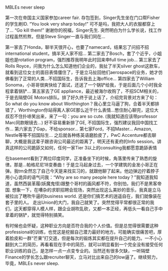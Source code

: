 MBLEs never sleep

第一次在帝国主义国家参加career fair. 存包签到，Singer先生坐在门口帮Fisher的学生刷ID.
“You look very sharp today!”
可不是吗，我把大人的衣服都穿上了…
“Go kill them!”
谢谢你的祝福，Singer先生.
突然明白为什么学长说，找工作过程虽然煎熬，但是Steve Singer一直与我们同在…

第一家去了Honda，聊半天很开心，也要了namecard，结果忘了问招不招international student，搞半天人家不招…
第二家去了Bosch，套了个近乎，小姐姐也是rotation program，强烈推荐我明年此时回来申full time job…
第三家去了Rolls Royce，问我为什么怎么知道他们企业的，我扯了半天silver ghost这款车，就看到这位女士的面目表情僵住了，于是立马扯回他们aerospace的业务，她才仿佛看到了正常的人类…不招国际生，告诉我去上海office…
第四家去了William Sonoma，小哥哥很爽快给了面试，还送了一个锅铲给我，于是后面几个小时我全程拿着锅铲…
第五家去了GE appliance，最近被海尔收购了，不招SCM相关的，于是去隔壁GE Motors排队。排了好久终于说上话了，介绍完背景对方来了句：So what do you know about Worthington？我心里立马逼了狗，合着半天都排错了，Worthington你站得离人家GE那么近干什么表情…憋住耐心聊完，这位大叔忍不住扑哧笑出来，来了一句：you are so cute. (我就知道应该带professor Marc同款眼镜去…)
好不容易重新排了GE, 不招国际生，强烈建议我回中国找工作…
第六家去了Gap，不给sponsor…
第七家Ford，不招Master…
Amazon, Nestle等等不招国际生…
之后就各种练英语磨脸皮了，PwC Accenture都去聊聊，大概是我这辈子跟咨询公司最近的距离了，明天还有麦府的Info session。讲真这样的公司跪舔又如何，任何一家Tier 3以上的consulting我都愿意跪舔表情


在basement看到了两位印度同学，正准备坐下的时候，角落里传来了熟悉的旋律。那是…帕格尼尼18变奏曲！于是立马起身过去，一个学建筑的金发小哥正在弹。我tm全然忘了自己今天是来找实习的，就跟他聊了起来。他边弹边拧着脖子用小心诡异的语气问我：“Why are so many people here today？”我知道我知道，虽然西装革履(妖魔鬼怪)跟整个哥村的画风都不符，你别怕，我们不是黑客帝国.
想象一下，在嘈杂的求职招聘会现场，突然出现这么美妙的音乐，我真是立马被拉出了瞎吹牛逼的business world. 还是你们搞艺术的逍遥自在，我们就像装在套子里的人。
走出Union的大门，我自己就笑了。突然觉得平常都很正常的我们，这天都穿得人模人样，跟企业胡吹乱砍，又都一本正经，再低头一看自己手中拿着的锅铲，就觉得特别搞笑。

有时候也会怀疑，这种职业方向是否符合我的个人价值。但是总觉得很需要这种professional的训练，也觉这是挖掘自己潜力最好的地方。可能确实很痛苦吧，厚着脸皮和一群“芒果”打交道，但是每次的锻炼其实都在提升自己的能力。一不小心翻到大二的简历，再看看现在手中的简历，就可以明显看到一个完全没有接受任何职业训练的自己，是怎样一点一点变专业的。当然还有很多欠缺，一听隔壁Finance的学长怎么跟recruiter聊天，立马对比出来自己的low逼了。继续努力，毕竟，MBLEs never sleep.
